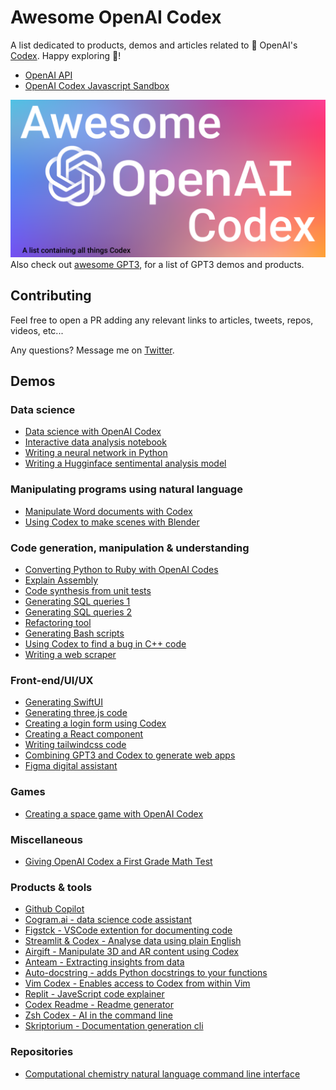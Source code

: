 # Awesome OpenAI Codex
A list dedicated to products, demos and articles related to 🤖 OpenAI's [Codex](https://openai.com/blog/openai-codex/).
Happy exploring 🧭!

* [OpenAI API](https://beta.openai.com/playground)
* [OpenAI Codex Javascript Sandbox](https://beta.openai.com/codex-javascript-sandbox)

![Awesome OpenAI Codex image](awesome-codex.png)  
Also check out [awesome GPT3](https://github.com/elyase/awesome-gpt3), for a list of GPT3 demos and products.

## Contributing
Feel free to open a PR adding any relevant links to articles, tweets, repos, videos, etc...  

Any questions? Message me on [Twitter](https://twitter.com/KarelDoostrlnck).

## Demos

### Data science
* [Data science with OpenAI Codex](https://www.youtube.com/watch?v=Ru5fQZ714x8&list=PLOXw6I10VTv_FhQbbvYh1FvbiaPf43Ve2&index=4)
* [Interactive data analysis notebook](https://twitter.com/mick_ver/status/1433007625013186564)
* [Writing a neural network in Python](https://twitter.com/lxuechen/status/1431473450351161350)
* [Writing a Hugginface sentimental analysis model](https://twitter.com/osanseviero/status/1438747036254449667)

### Manipulating programs using natural language
* [Manipulate Word documents with Codex](https://www.youtube.com/watch?v=-Dpl2awseZU&list=PLOXw6I10VTv_FhQbbvYh1FvbiaPf43Ve2&index=5)
* [Using Codex to make scenes with Blender](https://twitter.com/andrew_n_carr/status/1425507697277865987)

### Code generation, manipulation & understanding
* [Converting Python to Ruby with OpenAI Codes](https://www.youtube.com/watch?v=Iq3rDFZOorw&list=PLOXw6I10VTv_FhQbbvYh1FvbiaPf43Ve2&index=6)
* [Explain Assembly](https://twitter.com/CristiVlad25/status/1432017112885833734)
* [Code synthesis from unit tests](https://twitter.com/narphorium/status/1432883931053846536)
* [Generating SQL queries 1](https://twitter.com/mustafaergisi/status/1432686105082613764)
* [Generating SQL queries 2](https://twitter.com/rishdotblog/status/1426131270313005063)
* [Refactoring tool](https://twitter.com/ColemanHindes/status/1425225551451668480)
* [Generating Bash scripts](https://twitter.com/CristiVlad25/status/1430111553387442182)
* [Using Codex to find a bug in C++ code](https://twitter.com/albertvaka/status/1428138127198130176)
* [Writing a web scraper](https://twitter.com/harishkgarg/status/1425816754391961605)

### Front-end/UI/UX
* [Generating SwiftUI](https://twitter.com/mralexhay/status/1433517706360377346)
* [Generating three.js code](https://twitter.com/brianpeiris/status/1426358750684880896)
* [Creating a login form using Codex](https://twitter.com/slava__bobrov/status/1425884862863618058)
* [Creating a React component](https://twitter.com/mckaywrigley/status/1425279724222251016)
* [Writing tailwindcss code](https://twitter.com/altryne/status/1425501736526090245)
* [Combining GPT3 and Codex to generate web apps](https://twitter.com/sharifshameem/status/1425185575645024256)
* [Figma digital assistant](https://twitter.com/jsngr/status/1429906666875588620)


### Games
* [Creating a space game with OpenAI Codex](https://www.youtube.com/watch?v=Zm9B-DvwOgw&list=PLOXw6I10VTv_FhQbbvYh1FvbiaPf43Ve2&index=3)


### Miscellaneous 
* [Giving OpenAI Codex a First Grade Math Test](https://www.youtube.com/watch?v=fRyTycXMlzA&list=PLOXw6I10VTv_FhQbbvYh1FvbiaPf43Ve2&index=7)

### Products & tools
* [Github Copilot](https://copilot.github.com)
* [Cogram.ai - data science code assistant](https://twitter.com/gdb/status/1435269195248414721)
* [Figstck - VSCode extention for documenting code](https://twitter.com/FigstackApp/status/1432782356117655558)
* [Streamlit & Codex - Analyse data using plain English](https://twitter.com/writepy/status/1429807673919295494)
* [Airgift - Manipulate 3D and AR content using Codex](https://twitter.com/HeySaiK/status/1429791743558307845)
* [Anteam - Extracting insights from data](https://twitter.com/aryxnsharma/status/1426545605837426688)
* [Auto-docstring - adds Python docstrings to your functions](https://twitter.com/scottleibrand/status/1430753899460194310)
* [Vim Codex - Enables access to Codex from within Vim](https://github.com/tom-doerr/vim_codex)
* [Replit - JaveScript code explainer](https://blog.replit.com/codex)
* [Codex Readme - Readme generator](https://github.com/tom-doerr/codex-readme)
* [Zsh Codex - AI in the command line](https://github.com/tom-doerr/zsh_codex)
* [Skriptorium - Documentation generation cli](https://github.com/sigma-andex/skriptorium)

### Repositories
* [Computational chemistry natural language command line interface](https://github.com/whitead/nlcc)
